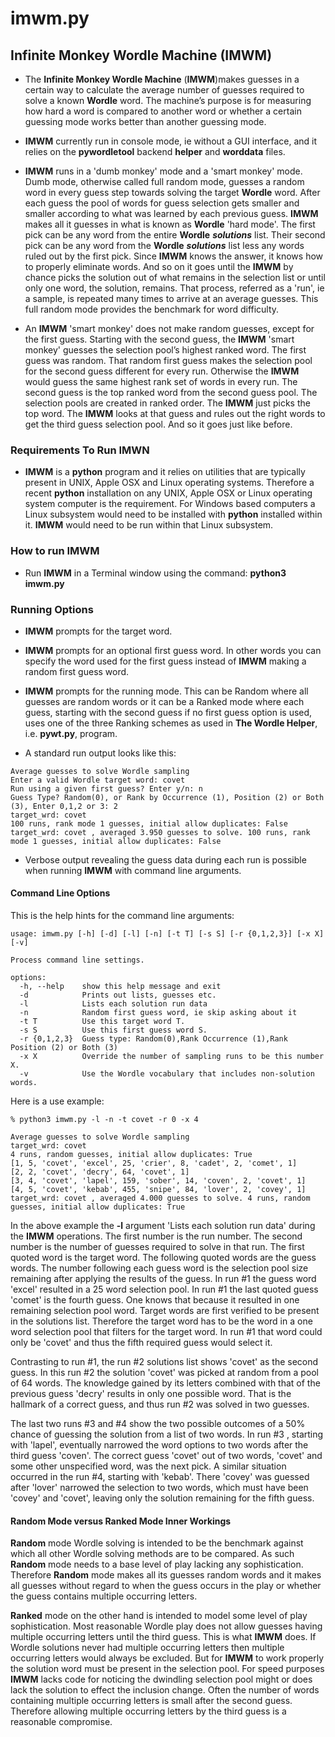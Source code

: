 # imwm.py

## Infinite Monkey Wordle Machine (IMWM)

* The **Infinite Monkey Wordle Machine** (**IMWM**)makes guesses in a certain way to calculate the average number of guesses required to solve a known **Wordle** word. The machine’s purpose is for measuring how hard a word is compared to another word or whether a certain guessing mode works better than another guessing mode.

* **IMWM** currently run in console mode, ie without a GUI interface, and it relies on the **pywordletool** backend **helper** and **worddata** files.

* **IMWM** runs in a 'dumb monkey' mode and a 'smart monkey' mode. Dumb mode, otherwise called full random mode, guesses a random word in every guess step towards solving the target **Wordle** word. After each guess the pool of words for guess selection gets smaller and smaller according to what was learned by each previous guess. **IMWM** makes all it guesses in what is known as **Wordle** 'hard mode'. The first pick can be any word from the entire **Wordle** ***solutions*** list. Their second pick can be any word from the **Wordle** ***solutions*** list less any words ruled out by the first pick. Since **IMWM** knows the answer, it knows how to properly eliminate words. And so on it goes until the **IMWM** by chance picks the solution out of what remains in the selection list or until only one word, the solution, remains. That process, referred as a 'run', ie a sample, is repeated many times to arrive at an average guesses. This full random mode provides the benchmark for word difficulty.

* An **IMWM** 'smart monkey' does not make random guesses, except for the first guess. Starting with the second guess, the **IMWM** 'smart monkey' guesses the selection pool’s highest ranked word. The first guess was random. That random first guess makes the selection pool for the second guess different for every run. Otherwise the **IMWM** would guess the same highest rank set of words in every run. The second guess is the top ranked word from the second guess pool. The selection pools are created in ranked order. The **IMWM** just picks the top word. The **IMWM** looks at that guess and rules out the right words to get the third guess selection pool. And so it goes just like before.

### Requirements To Run IMWN

* **IMWM** is a **python** program and it relies on utilities that are typically present in UNIX, Apple OSX and Linux operating systems. Therefore a recent **python** installation on any UNIX, Apple OSX or Linux operating system computer is the requirement. For Windows based computers a Linux subsystem would need to be installed with **python** installed within it. **IMWM** would need to be run within that Linux subsystem.

### How to run IMWM

* Run **IMWM** in a Terminal window using the command: **python3 imwm.py**

### Running Options

* **IMWM** prompts for the target word.
* **IMWM** prompts for an optional first guess word. In other words you can specify the word used for the first guess instead of **IMWM** making a random first guess word.
* **IMWM** prompts for the running mode. This can be Random where all guesses are random words or it can be a Ranked mode where each guess, starting with the second guess if no first guess option is used, uses one of the three Ranking schemes as used in **The Wordle Helper**, i.e. **pywt.py**, program.

* A standard run output looks like this:

```text
Average guesses to solve Wordle sampling
Enter a valid Wordle target word: covet
Run using a given first guess? Enter y/n: n
Guess Type? Random(0), or Rank by Occurrence (1), Position (2) or Both (3), Enter 0,1,2 or 3: 2
target_wrd: covet
100 runs, rank mode 1 guesses, initial allow duplicates: False
target_wrd: covet , averaged 3.950 guesses to solve. 100 runs, rank mode 1 guesses, initial allow duplicates: False
```

* Verbose output revealing the guess data during each run is possible when running **IMWM** with command line arguments.

#### Command Line Options

This is the help hints for the command line arguments:

```text
usage: imwm.py [-h] [-d] [-l] [-n] [-t T] [-s S] [-r {0,1,2,3}] [-x X] [-v]

Process command line settings.

options:
  -h, --help    show this help message and exit
  -d            Prints out lists, guesses etc.
  -l            Lists each solution run data
  -n            Random first guess word, ie skip asking about it
  -t T          Use this target word T.
  -s S          Use this first guess word S.
  -r {0,1,2,3}  Guess type: Random(0),Rank Occurrence (1),Rank Position (2) or Both (3)
  -x X          Override the number of sampling runs to be this number X.
  -v            Use the Wordle vocabulary that includes non-solution words.
```

Here is a use example:

```text
% python3 imwm.py -l -n -t covet -r 0 -x 4

Average guesses to solve Wordle sampling
target_wrd: covet
4 runs, random guesses, initial allow duplicates: True
[1, 5, 'covet', 'excel', 25, 'crier', 8, 'cadet', 2, 'comet', 1]
[2, 2, 'covet', 'decry', 64, 'covet', 1]
[3, 4, 'covet', 'lapel', 159, 'sober', 14, 'coven', 2, 'covet', 1]
[4, 5, 'covet', 'kebab', 455, 'snipe', 84, 'lover', 2, 'covey', 1]
target_wrd: covet , averaged 4.000 guesses to solve. 4 runs, random guesses, initial allow duplicates: True
```

In the above example the **-l** argument 'Lists each solution run data' during the **IMWM** operations. The first number is the run number. The second number is the number of guesses required to solve in that run. The first quoted word is the target word. The following quoted words are the guess words. The number following each guess word is the selection pool size remaining after applying the results of the guess. In run #1 the guess word 'excel' resulted in a 25 word selection pool. In run #1 the last quoted guess 'comet' is the fourth guess. One knows that because it resulted in one remaining selection pool word. Target words are first verified to be present in the solutions list. Therefore the target word has to be the word in a one word selection pool that filters for the target word. In run #1 that word could only be 'covet' and thus the fifth required guess would select it.

Contrasting to run #1, the run #2 solutions list shows 'covet' as the second guess. In this run #2 the solution 'covet' was picked at random from a pool of 64 words. The knowledge gained by its letters combined with that of the previous guess 'decry' results in only one possible word. That is the hallmark of a correct guess, and thus run #2 was solved in two guesses.

The last two runs #3 and #4 show the two possible outcomes of a 50% chance of guessing the solution from a list of two words. In run #3 , starting with 'lapel', eventually narrowed the word options to two words after the third guess 'coven'. The correct guess 'covet' out of two words, 'covet' and some other unspecified word, was the next pick. A similar situation occurred in the run #4, starting with 'kebab'. There 'covey' was guessed after 'lover' narrowed the selection to two words, which must have been 'covey' and 'covet', leaving only the solution remaining for the fifth guess.

#### Random Mode versus Ranked Mode Inner Workings

**Random** mode Wordle solving is intended to be the benchmark against which all other Wordle solving methods are to be compared. As such **Random** mode needs to a base level of play lacking any sophistication. Therefore **Random** mode makes all its guesses random words and it makes all guesses without regard to when the guess occurs in the play or whether the guess contains multiple occurring letters.

**Ranked** mode on the other hand is intended to model some level of play sophistication. Most reasonable Wordle play does not allow guesses having multiple occurring letters until the third guess. This is what **IMWM** does. If Wordle solutions never had multiple occurring letters then multiple occurring letters would always be excluded. But for **IMWM** to work properly the solution word must be present in the selection pool. For speed purposes **IMWM** lacks code for noticing the dwindling selection pool might or does lack the solution to effect the inclusion change. Often the number of words containing multiple occurring letters is small after the second guess. Therefore allowing multiple occurring letters by the third guess is a reasonable compromise.
